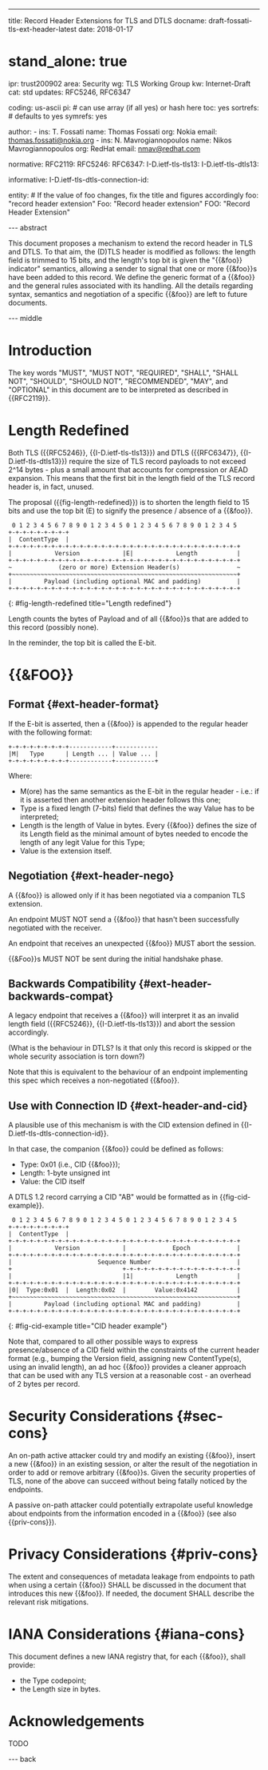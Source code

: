---
title: Record Header Extensions for TLS and DTLS
docname: draft-fossati-tls-ext-header-latest
date: 2018-01-17

# stand_alone: true

ipr: trust200902
area: Security
wg: TLS Working Group
kw: Internet-Draft
cat: std
updates: RFC5246, RFC6347

coding: us-ascii
pi:    # can use array (if all yes) or hash here
  toc: yes
  sortrefs:   # defaults to yes
  symrefs: yes

author:
      -
        ins: T. Fossati
        name: Thomas Fossati
        org: Nokia
        email: thomas.fossati@nokia.org
      -
        ins: N. Mavrogiannopoulos
        name: Nikos Mavrogiannopoulos
        org: RedHat
        email: nmav@redhat.com

normative:
  RFC2119:
  RFC5246:
  RFC6347:
  I-D.ietf-tls-tls13:
  I-D.ietf-tls-dtls13:

informative:
  I-D.ietf-tls-dtls-connection-id:

entity:
        # If the value of foo changes, fix the title and figures accordingly
        foo: "record header extension"
        Foo: "Record header extension"
        FOO: "Record Header Extension"

--- abstract

This document proposes a mechanism to extend the record header in TLS and DTLS.  To that aim, the (D)TLS header is modified as follows: the length field is trimmed to 15 bits, and the length's top bit is given the "{{&foo}} indicator" semantics, allowing a sender to signal that one or more {{&foo}}s have been added to this record.  We define the generic format of a {{&foo}} and the general rules associated with its handling.  All the details regarding syntax, semantics and negotiation of a specific {{&foo}} are left to future documents.

--- middle

Introduction
============

The key words "MUST", "MUST NOT", "REQUIRED", "SHALL", "SHALL NOT", "SHOULD", "SHOULD NOT", "RECOMMENDED", "MAY", and "OPTIONAL" in this document are to be interpreted as described in {{RFC2119}}.

Length Redefined
================

Both TLS ({{RFC5246}}, {{I-D.ietf-tls-tls13}}) and DTLS ({{RFC6347}}, {{I-D.ietf-tls-dtls13}}) require the size of TLS record payloads to not exceed 2^14 bytes - plus a small amount that accounts for compression or AEAD expansion.  This means that the first bit in the length field of the TLS record header is, in fact, unused.

The proposal ({{fig-length-redefined}}) is to shorten the length field to 15 bits and use the top bit (E) to signify the presence / absence of a {{&foo}}.

~~~
 0 1 2 3 4 5 6 7 8 9 0 1 2 3 4 5 0 1 2 3 4 5 6 7 8 9 0 1 2 3 4 5
+-+-+-+-+-+-+-+-+
|  ContentType  |
+-+-+-+-+-+-+-+-+-+-+-+-+-+-+-+-+-+-+-+-+-+-+-+-+-+-+-+-+-+-+-+-+
|            Version            |E|            Length           |
+-+-+-+-+-+-+-+-+-+-+-+-+-+-+-+-+-+-+-+-+-+-+-+-+-+-+-+-+-+-+-+-+
~             (zero or more) Extension Header(s)                ~
+~~~~~~~~~~~~~~~~~~~~~~~~~~~~~~~~~~~~~~~~~~~~~~~~~~~~~~~~~~~~~~~+
|         Payload (including optional MAC and padding)          |
+-+-+-+-+-+-+-+-+-+-+-+-+-+-+-+-+-+-+-+-+-+-+-+-+-+-+-+-+-+-+-+-+
~~~
{: #fig-length-redefined title="Length redefined"}

Length counts the bytes of Payload and of all {{&foo}}s that are added to this record (possibly none).

In the reminder, the top bit is called the E-bit.

{{&FOO}}
=======================

Format {#ext-header-format}
------

If the E-bit is asserted, then a {{&foo}} is appended to the regular header with the following format:

~~~
+-+-+-+-+-+-+-+-+------------+------------
|M|   Type      | Length ... | Value ... |
+-+-+-+-+-+-+-+-+------------+-----------+
~~~

Where:

- M(ore) has the same semantics as the E-bit in the regular header - i.e.: if it is asserted then another extension header follows this one;
- Type is a fixed length (7-bits) field that defines the way Value has to be interpreted;
- Length is the length of Value in bytes.  Every {{&foo}} defines the size of its Length field as the minimal amount of bytes needed to encode the length of any legit Value for this Type;
- Value is the extension itself.

Negotiation {#ext-header-nego}
-----------

A {{&foo}} is allowed only if it has been negotiated via a companion TLS extension.

An endpoint MUST NOT send a {{&foo}} that hasn't been successfully negotiated with the receiver.

An endpoint that receives an unexpected {{&foo}} MUST abort the session.

{{&Foo}}s MUST NOT be sent during the initial handshake phase.

Backwards Compatibility {#ext-header-backwards-compat}
-----------------------

A legacy endpoint that receives a {{&foo}} will interpret it as an invalid length field ({{RFC5246}}, {{I-D.ietf-tls-tls13}}) and abort the session accordingly.

(What is the behaviour in DTLS?  Is it that only this record is skipped or the whole security association is torn down?)

Note that this is equivalent to the behaviour of an endpoint implementing this spec which receives a non-negotiated {{&foo}}.

Use with Connection ID {#ext-header-and-cid}
----------------------

A plausible use of this mechanism is with the CID extension defined in {{I-D.ietf-tls-dtls-connection-id}}.

In that case, the companion {{&foo}} could be defined as follows:

- Type: 0x01 (i.e., CID {{&foo}});
- Length: 1-byte unsigned int
- Value: the CID itself

A DTLS 1.2 record carrying a CID "AB" would be formatted as in {{fig-cid-example}}.

~~~
 0 1 2 3 4 5 6 7 8 9 0 1 2 3 4 5 0 1 2 3 4 5 6 7 8 9 0 1 2 3 4 5
+-+-+-+-+-+-+-+-+
|  ContentType  |
+-+-+-+-+-+-+-+-+-+-+-+-+-+-+-+-+-+-+-+-+-+-+-+-+-+-+-+-+-+-+-+-+
|            Version            |             Epoch             |
+-+-+-+-+-+-+-+-+-+-+-+-+-+-+-+-+-+-+-+-+-+-+-+-+-+-+-+-+-+-+-+-+
|                        Sequence Number                        |
+                               +-+-+-+-+-+-+-+-+-+-+-+-+-+-+-+-+
|                               |1|            Length           |
+-+-+-+-+-+-+-+-+-+-+-+-+-+-+-+-+-+-+-+-+-+-+-+-+-+-+-+-+-+-+-+-+
|0|  Type:0x01  |  Length:0x02  |        Value:0x4142           |
+~~~~~~~~~~~~~~~~~~~~~~~~~~~~~~~~~~~~~~~~~~~~~~~~~~~~~~~~~~~~~~~+
|         Payload (including optional MAC and padding)          |
+-+-+-+-+-+-+-+-+-+-+-+-+-+-+-+-+-+-+-+-+-+-+-+-+-+-+-+-+-+-+-+-+
~~~
{: #fig-cid-example title="CID header example"}

Note that, compared to all other possible ways to express presence/absence of a CID field within the constraints of the current header format (e.g., bumping the Version field, assigning new ContentType(s), using an invalid length), an ad hoc {{&foo}} provides a cleaner approach that can be used with any TLS version at a reasonable cost - an overhead of 2 bytes per record.

Security Considerations {#sec-cons}
=======================

An on-path active attacker could try and modify an existing {{&foo}}, insert a new {{&foo}} in an existing session, or alter the result of the negotiation in order to add or remove arbitrary {{&foo}}s.  Given the security properties of TLS, none of the above can succeed without being fatally noticed by the endpoints.

A passive on-path attacker could potentially extrapolate useful knowledge about endpoints from the information encoded in a {{&foo}} (see also {{priv-cons}}).

Privacy Considerations {#priv-cons}
======================

The extent and consequences of metadata leakage from endpoints to path when using a certain {{&foo}} SHALL be discussed in the document that introduces this new {{&foo}}.  If needed, the document SHALL describe the relevant risk mitigations.

IANA Considerations {#iana-cons}
===================

This document defines a new IANA registry that, for each {{&foo}}, shall provide:

- the Type codepoint;
- the Length size in bytes.

Acknowledgements
================

TODO

--- back
